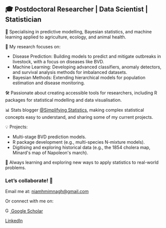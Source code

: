 ## 🎓 Postdoctoral Researcher | Data Scientist | Statistician

📍 Specialising in predictive modelling, Bayesian statistics, and machine learning applied to agriculture, ecology, and animal health.

🔬 My research focuses on:

 * Disease Prediction: Building models to predict and mitigate outbreaks in livestock, with a focus on diseases like BVD.
 * Machine Learning: Developing advanced classifiers, anomaly detectors, and survival analysis methods for imbalanced datasets.
 * Bayesian Methods: Extending hierarchical models for population estimation and disease monitoring.
    
🛠️ Passionate about creating accessible tools for researchers, including R packages for statistical modelling and data visualisation.

📊 Stats blogger <a href="https://simplifyingstats.wordpress.com/">@Simplifying Statistics</a>, making complex statistical concepts easy to understand, and sharing some of my current projects.

💡 Projects:

  * Multi-stage BVD prediction models.
  * R package development (e.g., multi-species N-mixture models).
  * Digitising and exploring historical data (e.g., the 1854 cholera map, Minard's map of Napoleon's march).
    
🌱 Always learning and exploring new ways to apply statistics to real-world problems.



### Let’s collaborate! 🤝



Email me at: <a href="niamhmimnagh@gmail.com">niamhmimnagh@gmail.com</a>

Or connect with me on:


<a href="https://scholar.google.com/citations?user=UZsdnXQAAAAJ&hl=en&oi=ao">
    <img src="https://github.com/user-attachments/assets/963f3676-22bc-4a5a-8c6a-ce1e596df31d" alt="Google Scholar" width="15" height="15"> Google Scholar
</a>


<a href="https://www.linkedin.com/in/niamh-mimnagh-b60492161/">LinkedIn</a>
